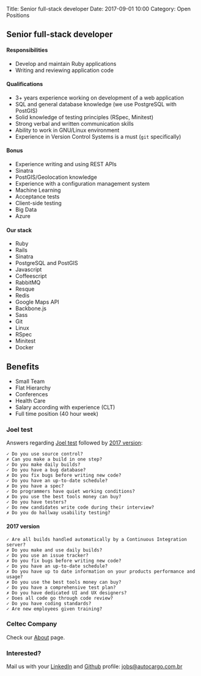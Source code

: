 Title: Senior full-stack developer
Date: 2017-09-01 10:00
Category: Open Positions

## Senior full-stack developer

#### Responsibilities

* Develop and maintain Ruby applications
* Writing and reviewing application code

#### Qualifications

* 3+ years experience working on development of a web application
* SQL and general database knowledge (we use PostgreSQL with PostGIS)
* Solid knowledge of testing principles (RSpec, Minitest)
* Strong verbal and written communication skills
* Ability to work in GNU/Linux environment
* Experience in Version Control Systems is a must (`git` specifically)

#### Bonus

* Experience writing and using REST APIs
* Sinatra
* PostGIS/Geolocation knowledge
* Experience with a configuration management system
* Machine Learning
* Acceptance tests
* Client-side testing
* Big Data
* Azure

#### Our stack

* Ruby
* Rails
* Sinatra
* PostgreSQL and PostGIS
* Javascript
* Coffeescript
* RabbitMQ
* Resque
* Redis
* Google Maps API
* Backbone.js
* Sass
* Git
* Linux
* RSpec
* Minitest
* Docker

## Benefits

* Small Team
* Flat Hierarchy
* Conferences
* Health Care
* Salary according with experience (CLT)
* Full time position (40 hour week)

### Joel test

Answers regarding [Joel test](http://www.joelonsoftware.com/articles/fog0000000043.html) followed by [2017 version](https://myers.io/2017/04/04/the-joel-test-for-2017/):

```
✓ Do you use source control?
✗ Can you make a build in one step?
✓ Do you make daily builds?
✓ Do you have a bug database?
✗ Do you fix bugs before writing new code?
✓ Do you have an up-to-date schedule?
✗ Do you have a spec?
✓ Do programmers have quiet working conditions?
✗ Do you use the best tools money can buy?
✓ Do you have testers?
✓ Do new candidates write code during their interview?
✗ Do you do hallway usability testing?
```
#### 2017 version

```
✓ Are all builds handled automatically by a Continuous Integration server?
✗ Do you make and use daily builds?
✓ Do you use an issue tracker?
✗ Do you fix bugs before writing new code?
✓ Do you have an up-to-date schedule?
✗ Do you have up to date information on your products performance and usage?
✗ Do you use the best tools money can buy?
✓ Do you have a comprehensive test plan?
✗ Do you have dedicated UI and UX designers?
✓ Does all code go through code review?
✓ Do you have coding standards?
✓ Are new employees given training?
```

### Celtec Company

Check our [About](/about.html) page.

### Interested?

Mail us with your [LinkedIn](https://linkedin.com) and [Github](https://github.com) profile: [jobs@autocargo.com.br](mailto:jobs@autocargo.com.br)

